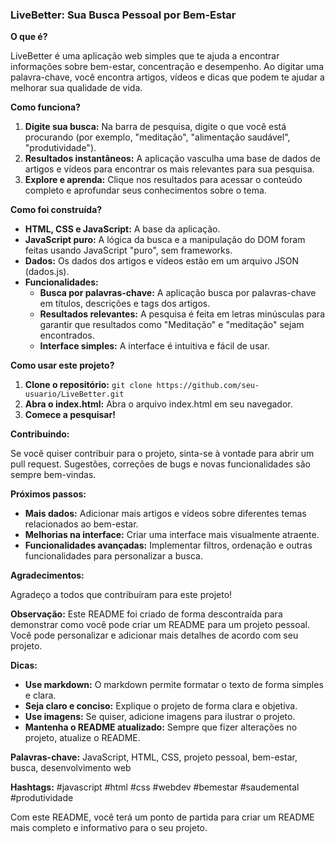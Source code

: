 

### **LiveBetter: Sua Busca Pessoal por Bem-Estar**

**O que é?**

LiveBetter é uma aplicação web simples que te ajuda a encontrar informações sobre bem-estar, concentração e desempenho. Ao digitar uma palavra-chave, você encontra artigos, vídeos e dicas que podem te ajudar a melhorar sua qualidade de vida.

**Como funciona?**

1. **Digite sua busca:** Na barra de pesquisa, digite o que você está procurando (por exemplo, "meditação", "alimentação saudável", "produtividade").
2. **Resultados instantâneos:** A aplicação vasculha uma base de dados de artigos e vídeos para encontrar os mais relevantes para sua pesquisa.
3. **Explore e aprenda:** Clique nos resultados para acessar o conteúdo completo e aprofundar seus conhecimentos sobre o tema.

**Como foi construída?**

* **HTML, CSS e JavaScript:** A base da aplicação.
* **JavaScript puro:** A lógica da busca e a manipulação do DOM foram feitas usando JavaScript "puro", sem frameworks.
* **Dados:** Os dados dos artigos e vídeos estão em um arquivo JSON (dados.js). 
* **Funcionalidades:**
    * **Busca por palavras-chave:** A aplicação busca por palavras-chave em títulos, descrições e tags dos artigos.
    * **Resultados relevantes:** A pesquisa é feita em letras minúsculas para garantir que resultados como "Meditação" e "meditação" sejam encontrados.
    * **Interface simples:** A interface é intuitiva e fácil de usar.

**Como usar este projeto?**

1. **Clone o repositório:** `git clone https://github.com/seu-usuario/LiveBetter.git`
2. **Abra o index.html:** Abra o arquivo index.html em seu navegador.
3. **Comece a pesquisar!**

**Contribuindo:**

Se você quiser contribuir para o projeto, sinta-se à vontade para abrir um pull request. Sugestões, correções de bugs e novas funcionalidades são sempre bem-vindas.

**Próximos passos:**

* **Mais dados:** Adicionar mais artigos e vídeos sobre diferentes temas relacionados ao bem-estar.
* **Melhorias na interface:** Criar uma interface mais visualmente atraente.
* **Funcionalidades avançadas:** Implementar filtros, ordenação e outras funcionalidades para personalizar a busca.

**Agradecimentos:**

Agradeço a todos que contribuíram para este projeto!

**Observação:** Este README foi criado de forma descontraída para demonstrar como você pode criar um README para um projeto pessoal. Você pode personalizar e adicionar mais detalhes de acordo com seu projeto.

**Dicas:**

* **Use markdown:** O markdown permite formatar o texto de forma simples e clara.
* **Seja claro e conciso:** Explique o projeto de forma clara e objetiva.
* **Use imagens:** Se quiser, adicione imagens para ilustrar o projeto.
* **Mantenha o README atualizado:** Sempre que fizer alterações no projeto, atualize o README.

**Palavras-chave:** JavaScript, HTML, CSS, projeto pessoal, bem-estar, busca, desenvolvimento web

**Hashtags:** #javascript #html #css #webdev #bemestar #saudemental #produtividade

Com este README, você terá um ponto de partida para criar um README mais completo e informativo para o seu projeto.
